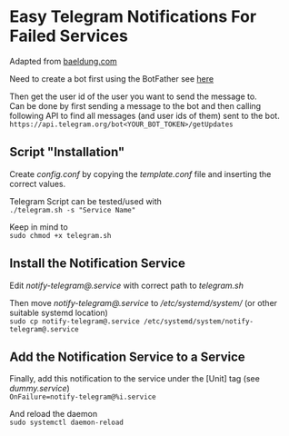 # Easy Telegram Notifications For Failed Services
Adapted from [baeldung.com](https://www.baeldung.com/linux/systemd-service-fail-notification)

Need to create a bot first using the BotFather see [here](https://core.telegram.org/bots/features#botfather)

Then get the user id of the user you want to send the message to. \
Can be done by first sending a message to the bot and then calling following API to find all messages (and user ids of them) sent to the bot. \
`https://api.telegram.org/bot<YOUR_BOT_TOKEN>/getUpdates`

## Script "Installation"
Create *config.conf* by copying the *template.conf* file and inserting the correct values.

Telegram Script can be tested/used with \
`./telegram.sh -s "Service Name"`

Keep in mind to \
`sudo chmod +x telegram.sh`

## Install the Notification Service

Edit *notify-telegram@.service* with correct path to *telegram.sh*

Then move *notify-telegram@.service* to */etc/systemd/system/* (or other suitable systemd location) \
`sudo cp notify-telegram@.service /etc/systemd/system/notify-telegram@.service`

## Add the Notification Service to a Service

Finally, add this notification to the service under the [Unit] tag (see *dummy.service*) \
`OnFailure=notify-telegram@%i.service`

And reload the daemon \
`sudo systemctl daemon-reload`
